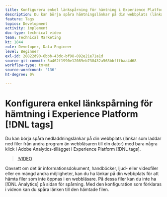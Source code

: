 ```yaml
---
title: Konfigurera enkel länkspårning för hämtning i Experience Platform-taggar
description: Du kan börja spåra hämtningslänkar på din webbplats (länkar som hämtar filer som inte är webbläsare till din dator) med bara några klick i Adobe Analytics-tillägget i Experience Platform-taggar.
feature: Tags
topics: Development
activity: implement
doc-type: technical video
team: Technical Marketing
kt: 1844
role: Developer, Data Engineer
level: Beginner
exl-id: 28822d90-6bbb-43dc-bf98-892e21e71a1d
source-git-commit: 5a462f1990e12089eb738432a568bbfffbaa4d68
workflow-type: tm+mt
source-wordcount: '136'
ht-degree: 0%

---
```


# Konfigurera enkel länkspårning för hämtning i Experience Platform [!DNL tags]

Du kan börja spåra nedladdningslänkar på din webbplats (länkar som laddar ned filer från andra program än webbläsaren till din dator) med bara några klick i Adobe Analytics-tillägget i Experience Platform [!DNL tags].

>[!VIDEO](https://video.tv.adobe.com/v/25762/?quality=12&learn=on)

Oavsett om det är informationsdokument, handböcker, ljud- eller videofiler eller en mängd andra möjligheter, kan du ha länkar på din webbplats för att hämta filer som inte öppnas i en webbläsare. På dessa filer kan du inte ha [!DNL Analytics] på sidan för spårning. Med den konfiguration som förklaras i videon kan du spåra länken till den hämtade filen.
